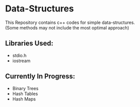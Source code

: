 # Data-Structures
This Repository contains c++ codes for simple data-structures.  
(Some methods may not include the most optimal approach)  

## Libraries Used:  
- stdio.h
- iostream  

## Currently In Progress:
- Binary Trees
- Hash Tables
- Hash Maps

